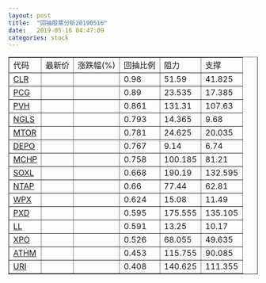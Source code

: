 ```yaml
---
layout: post
title:  "回抽股票分析20190516"
date:   2019-05-16 04:47:09
categories: stock
---
```

<script type="text/javascript">
var stockList = []
stockList.push('gb_clr');
stockList.push('gb_pcg');
stockList.push('gb_pvh');
stockList.push('gb_ngls');
stockList.push('gb_mtor');
stockList.push('gb_depo');
stockList.push('gb_mchp');
stockList.push('gb_soxl');
stockList.push('gb_ntap');
stockList.push('gb_wpx');
stockList.push('gb_pxd');
stockList.push('gb_ll');
stockList.push('gb_xpo');
stockList.push('gb_athm');
stockList.push('gb_uri');
</script>
<table border="1">
 <tr>
 <td>代码</td>
 <td>最新价</td>
 <td>涨跌幅(%)</td>
 <td>回抽比例</td>
 <td>阻力</td>
 <td>支撑</td>
</tr>
  <tr id="clr">
  <td><a href="http://stock.finance.sina.com.cn/usstock/quotes/CLR.html" target="_blank">CLR</a></td><td></td><td></td><td>0.98</td><td>51.59</td><td>41.825</td></tr>
  <tr id="pcg">
  <td><a href="http://stock.finance.sina.com.cn/usstock/quotes/PCG.html" target="_blank">PCG</a></td><td></td><td></td><td>0.89</td><td>23.535</td><td>17.385</td></tr>
  <tr id="pvh">
  <td><a href="http://stock.finance.sina.com.cn/usstock/quotes/PVH.html" target="_blank">PVH</a></td><td></td><td></td><td>0.861</td><td>131.31</td><td>107.63</td></tr>
  <tr id="ngls">
  <td><a href="http://stock.finance.sina.com.cn/usstock/quotes/NGLS.html" target="_blank">NGLS</a></td><td></td><td></td><td>0.793</td><td>14.365</td><td>9.68</td></tr>
  <tr id="mtor">
  <td><a href="http://stock.finance.sina.com.cn/usstock/quotes/MTOR.html" target="_blank">MTOR</a></td><td></td><td></td><td>0.781</td><td>24.625</td><td>20.035</td></tr>
  <tr id="depo">
  <td><a href="http://stock.finance.sina.com.cn/usstock/quotes/DEPO.html" target="_blank">DEPO</a></td><td></td><td></td><td>0.767</td><td>9.14</td><td>6.74</td></tr>
  <tr id="mchp">
  <td><a href="http://stock.finance.sina.com.cn/usstock/quotes/MCHP.html" target="_blank">MCHP</a></td><td></td><td></td><td>0.758</td><td>100.185</td><td>81.21</td></tr>
  <tr id="soxl">
  <td><a href="http://stock.finance.sina.com.cn/usstock/quotes/SOXL.html" target="_blank">SOXL</a></td><td></td><td></td><td>0.668</td><td>190.19</td><td>132.595</td></tr>
  <tr id="ntap">
  <td><a href="http://stock.finance.sina.com.cn/usstock/quotes/NTAP.html" target="_blank">NTAP</a></td><td></td><td></td><td>0.66</td><td>77.44</td><td>62.81</td></tr>
  <tr id="wpx">
  <td><a href="http://stock.finance.sina.com.cn/usstock/quotes/WPX.html" target="_blank">WPX</a></td><td></td><td></td><td>0.624</td><td>15.08</td><td>11.49</td></tr>
  <tr id="pxd">
  <td><a href="http://stock.finance.sina.com.cn/usstock/quotes/PXD.html" target="_blank">PXD</a></td><td></td><td></td><td>0.595</td><td>175.555</td><td>135.105</td></tr>
  <tr id="ll">
  <td><a href="http://stock.finance.sina.com.cn/usstock/quotes/LL.html" target="_blank">LL</a></td><td></td><td></td><td>0.591</td><td>13.25</td><td>10.17</td></tr>
  <tr id="xpo">
  <td><a href="http://stock.finance.sina.com.cn/usstock/quotes/XPO.html" target="_blank">XPO</a></td><td></td><td></td><td>0.526</td><td>68.055</td><td>49.635</td></tr>
  <tr id="athm">
  <td><a href="http://stock.finance.sina.com.cn/usstock/quotes/ATHM.html" target="_blank">ATHM</a></td><td></td><td></td><td>0.453</td><td>115.755</td><td>90.085</td></tr>
  <tr id="uri">
  <td><a href="http://stock.finance.sina.com.cn/usstock/quotes/URI.html" target="_blank">URI</a></td><td></td><td></td><td>0.408</td><td>140.625</td><td>111.355</td></tr>
</table>
